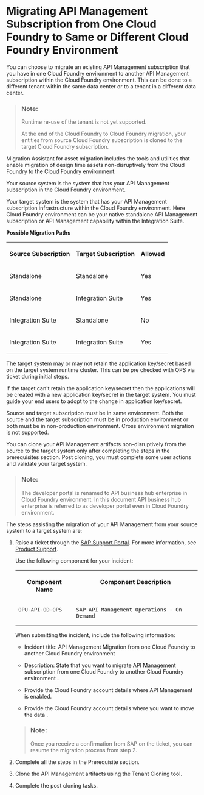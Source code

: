 <!-- loio17f09f3bd7e04b47a0a7ccfee07f95b4 -->

# Migrating API Management Subscription from One Cloud Foundry to Same or Different Cloud Foundry Environment

You can choose to migrate an existing API Management subscription that you have in one Cloud Foundry environment to another API Management subscription within the Cloud Foundry environment. This can be done to a different tenant within the same data center or to a tenant in a different data center.

> ### Note:  
> Runtime re-use of the tenant is not yet supported.
> 
> At the end of the Cloud Foundry to Cloud Foundry migration, your entities from source Cloud Foundry subscription is cloned to the target Cloud Foundry subscription.

Migration Assistant for asset migration includes the tools and utilities that enable migration of design time assets non-disruptively from the Cloud Foundry to the Cloud Foundry environment.

Your source system is the system that has your API Management subscription in the Cloud Foundry environment.

Your target system is the system that has your API Management subscription infrastructure within the Cloud Foundry environment. Here Cloud Foundry environment can be your native standalone API Management subscription or API Management capability within the Integration Suite.

**Possible Migration Paths**


<table>
<tr>
<th valign="top">

 **Source Subscription** 



</th>
<th valign="top">

 **Target Subscription** 



</th>
<th valign="top">

 **Allowed** 



</th>
</tr>
<tr>
<td valign="top">

Standalone



</td>
<td valign="top">

Standalone



</td>
<td valign="top">

Yes



</td>
</tr>
<tr>
<td valign="top">

Standalone



</td>
<td valign="top">

Integration Suite



</td>
<td valign="top">

Yes



</td>
</tr>
<tr>
<td valign="top">

Integration Suite



</td>
<td valign="top">

Standalone



</td>
<td valign="top">

No



</td>
</tr>
<tr>
<td valign="top">

Integration Suite



</td>
<td valign="top">

Integration Suite



</td>
<td valign="top">

Yes



</td>
</tr>
</table>

The target system may or may not retain the application key/secret based on the target system runtime cluster. This can be pre checked with OPS via ticket during initial steps.

If the target can't retain the application key/secret then the applications will be created with a new application key/secret in the target system. You must guide your end users to adopt to the change in application key/secret.

Source and target subscription must be in same environment. Both the source and the target subscription must be in production environment or both must be in non-production environment. Cross environment migration is not supported.

You can clone your API Management artifacts non-disruptively from the source to the target system only after completing the steps in the prerequisites section. Post cloning, you must complete some user actions and validate your target system.

> ### Note:  
> The developer portal is renamed to API business hub enterprise in Cloud Foundry environment. In this document API business hub enterprise is referred to as developer portal even in Cloud Foundry environment.

The steps assisting the migration of your API Management from your source system to a target system are:

1.  Raise a ticket through the [SAP Support Portal](https://support.sap.com/en/index.html). For more information, see [Product Support](https://support.sap.com/en/my-support/product-support.html).

    Use the following component for your incident:


    <table>
    <tr>
    <th valign="top">

    Component Name


    
    </th>
    <th valign="top">

    Component Description


    
    </th>
    </tr>
    <tr>
    <td valign="top">
    
        OPU-API-OD-OPS


    
    </td>
    <td valign="top">
    
        SAP API Management Operations - On Demand


    
    </td>
    </tr>
    </table>
    
    When submitting the incident, include the following information:

    -   Incident title: API Management Migration from one Cloud Foundry to another Cloud Foundry environment

    -   Description: State that you want to migrate API Management subscription from one Cloud Foundry to another Cloud Foundry environment .

    -   Provide the Cloud Foundry account details where API Management is enabled.

    -   Provide the Cloud Foundry account details where you want to move the data .


    > ### Note:  
    > Once you receive a confirmation from SAP on the ticket, you can resume the migration process from step 2.

2.  Complete all the steps in the Prerequisite section.

3.  Clone the API Management artifacts using the Tenant Cloning tool.

4.  Complete the post cloning tasks.


